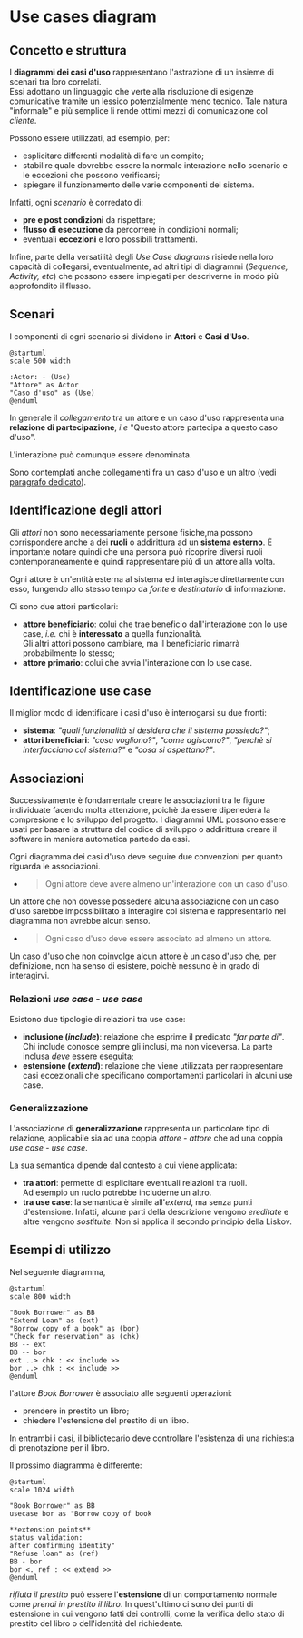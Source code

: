 # Use cases diagram

## Concetto e struttura

I **diagrammi dei casi d'uso** rappresentano l'astrazione di un insieme di scenari tra loro correlati. \
Essi adottano un linguaggio che verte alla risoluzione di esigenze comunicative tramite un lessico potenzialmente meno tecnico.
Tale natura "informale" e più semplice li rende ottimi mezzi di comunicazione col *cliente*.

Possono essere utilizzati, ad esempio, per:
* esplicitare differenti modalità di fare un compito;
* stabilire quale dovrebbe essere la normale interazione nello scenario e le eccezioni che possono verificarsi;
* spiegare il funzionamento delle varie componenti del sistema.

Infatti, ogni _scenario_ è corredato di:
* __pre e post condizioni__ da rispettare;
* __flusso di esecuzione__ da percorrere in condizioni normali;
* eventuali __eccezioni__ e loro possibili trattamenti.

Infine, parte della versatilità degli *Use Case diagrams* risiede nella loro capacità di collegarsi, eventualmente, ad altri tipi di diagrammi (*Sequence, Activity, etc*) che possono essere impiegati per descriverne in modo più approfondito il flusso.

## Scenari

I componenti di ogni scenario si dividono in **Attori** e **Casi d'Uso**.

```plantuml
@startuml
scale 500 width

:Actor: - (Use)
"Attore" as Actor
"Caso d'uso" as (Use)
@enduml
```

In generale il *collegamento* tra un attore e un caso d'uso rappresenta una __relazione di partecipazione__, *i.e* "Questo attore partecipa a questo caso d'uso".

L'interazione può comunque essere denominata.

Sono contemplati anche collegamenti fra un caso d'uso e un altro (vedi [paragrafo dedicato](#assoc-ucuc)).

## Identificazione degli attori

Gli _attori_ non sono necessariamente persone fisiche,ma possono corrispondere anche a dei **ruoli** o addirittura ad un **sistema esterno**. È importante notare quindi che una persona può ricoprire diversi ruoli contemporaneamente e quindi rappresentare più di un attore alla volta.

Ogni attore è un'entità esterna al sistema ed interagisce direttamente con esso, fungendo allo stesso tempo da *fonte* e *destinatario* di informazione.

Ci sono due attori particolari:

* **attore beneficiario**: colui che trae beneficio dall'interazione con lo use case, *i.e.* chi è **interessato** a quella funzionalità. \
Gli altri attori possono cambiare, ma il beneficiario rimarrà probabilmente lo stesso;
* **attore primario**: colui che avvia l'interazione con lo use case.

## Identificazione use case
Il miglior modo di identificare i casi d'uso è interrogarsi su due fronti:

* **sistema**: _"quali funzionalità si desidera che il sistema possieda?"_;
* **attori beneficiari**: _"cosa vogliono?"_, _"come agiscono?"_, _"perchè si interfacciano col sistema?"_ e _"cosa si aspettano?"_.

## Associazioni

Successivamente è fondamentale creare le associazioni tra le figure individuate facendo molta attenzione, poichè da essere dipenederà la compresione e lo sviluppo del progetto. I diagrammi UML possono essere usati per basare la struttura del codice di sviluppo o addirittura creare il software in maniera automatica partedo da essi. 

Ogni diagramma dei casi d'uso deve seguire due convenzioni per quanto riguarda le associazioni.

* > Ogni attore deve avere almeno un'interazione con un caso d'uso.

Un attore che non dovesse possedere alcuna associazione con un caso d'uso sarebbe impossibilitato a interagire col sistema e rappresentarlo nel diagramma non avrebbe alcun senso.

* > Ogni caso d'uso deve essere associato ad almeno un attore.

Un caso d'uso che non coinvolge alcun attore è un caso d'uso che, per definizione, non ha senso di esistere, poichè nessuno è in grado di interagirvi.

### <a name="assoc-ucuc"></a>Relazioni _use case - use case_
Esistono due tipologie di relazioni tra use case:
* **inclusione (*include*)**: relazione che esprime il predicato *"far parte di"*.  \
Chi include conosce sempre gli inclusi, ma non viceversa.
La parte inclusa *deve* essere eseguita;
* **estensione (*extend*)**: relazione che viene utilizzata per rappresentare casi eccezionali che specificano comportamenti particolari in alcuni use case.

### Generalizzazione

L'associazione di **generalizzazione** rappresenta un particolare tipo di relazione, applicabile sia ad una coppia *attore - attore* che ad una coppia *use case - use case*.

La sua semantica dipende dal contesto a cui viene applicata:
* **tra attori**: permette di esplicitare eventuali relazioni tra ruoli. \
Ad esempio un ruolo potrebbe includerne un altro.
* **tra use case**: la semantica è simile all'*extend*, ma senza punti d'estensione. Infatti, alcune parti della descrizione vengono *ereditate* e altre vengono *sostituite*. Non si applica  il secondo principio della Liskov.

## Esempi di utilizzo

Nel seguente diagramma,

```plantuml
@startuml
scale 800 width

"Book Borrower" as BB
"Extend Loan" as (ext)
"Borrow copy of a book" as (bor)
"Check for reservation" as (chk)
BB -- ext
BB -- bor
ext ..> chk : << include >>
bor ..> chk : << include >>
@enduml
```

l'attore _Book Borrower_ è associato alle seguenti operazioni:
- prendere in prestito un libro;
- chiedere l'estensione del prestito di un libro.

In entrambi i casi, il bibliotecario deve controllare l'esistenza di una richiesta di prenotazione per il libro.

Il prossimo diagramma è differente:

```plantuml
@startuml
scale 1024 width

"Book Borrower" as BB
usecase bor as "Borrow copy of book
--
**extension points**
status validation:
after confirming identity"
"Refuse loan" as (ref)
BB - bor
bor <. ref : << extend >>
@enduml
```

_rifiuta il prestito_ può essere l'__estensione__ di un comportamento normale come _prendi in prestito il libro_.
In quest'ultimo ci sono dei punti di estensione in cui vengono fatti dei controlli, come la verifica dello stato di prestito del libro o dell'identità del richiedente.
